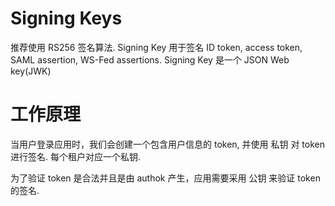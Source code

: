 # Signing Keys

推荐使用 RS256 签名算法. Signing Key 用于签名 ID token, access token, SAML assertion, WS-Fed assertions. Signing Key 是一个 JSON Web key(JWK)

# 工作原理

当用户登录应用时，我们会创建一个包含用户信息的 token, 并使用 私钥 对 token 进行签名.
每个租户对应一个私钥.

为了验证 token 是合法并且是由 authok 产生，应用需要采用 公钥 来验证 token 的签名.
